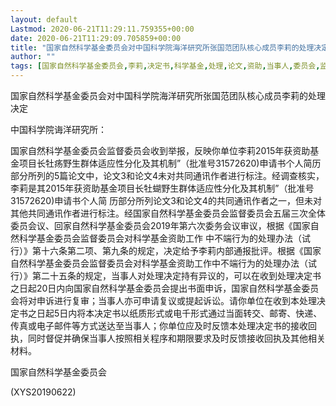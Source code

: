 ```yaml
---
layout: default
Lastmod: 2020-06-21T11:29:11.759355+00:00
date: 2020-06-21T11:29:09.705859+00:00
title: "国家自然科学基金委员会对中国科学院海洋研究所张国范团队核心成员李莉的处理决定"
author: ""
tags: [国家自然科学基金委员会,李莉,决定书,科学基金,处理,论文,资助,当事人,委员会,监督,新语丝]
---
```


国家自然科学基金委员会对中国科学院海洋研究所张国范团队核心成员李莉的处理决定

中国科学院诲洋研究所：

国家自然科学基金委员会监督委员会收到举报，反映你单位李莉2015年获资助基金项目长牡疡野生群体适应性分化及其机制”（批准号31572620)申请书个人简历部分所列的5篇论文中，论文3和论文4未对共同通讯作者进行标注。经调查核实，李莉是其2015年获资助基金项目长牡蝴野生群体适应性分化及其机制”（批准号31572620)申请书个人简 历部分所列论文3和论文4的共同通讯作者之一，但未对其他共同通讯作者进行标注。经国家自然科学基金委员会监督委员会五届三次全体委员会议、回家自然科学基金委员会2019年第六次委务会议审议，根据《国家自然科学基金委员会监督委员会对科学基金资助工作 中不端行为的处理办法（试行）》第十六条第二项、第九条的规定，决定给予李莉内部通报批评。根据《国家自然科学基金委员会监督委员会对科学基金资助工作中不端行为的处理办法（试行）》第二十五条的规定，当事人对处理决定持有异议的，可以在收到处理决定书之日起20日内向国家自然科学基金委员会提出书面申诉，国家自然科学基金委员会将对申诉进行复审；当事人亦可申请复议或提起诉讼。请你单位在收到本处理决定书之日起5日内将本决定书以纸质形式或电千形式通过当面转交、邮寄、快递、传真或电子邮件等方式送达至当事人；你单位应及时反馈本处理决定书的接收回执，同时督促并确保当事人按照相关程序和期限要求及时反馈接收回执及其他相关材料。

国家自然科学基金委员会

(XYS20190622)

